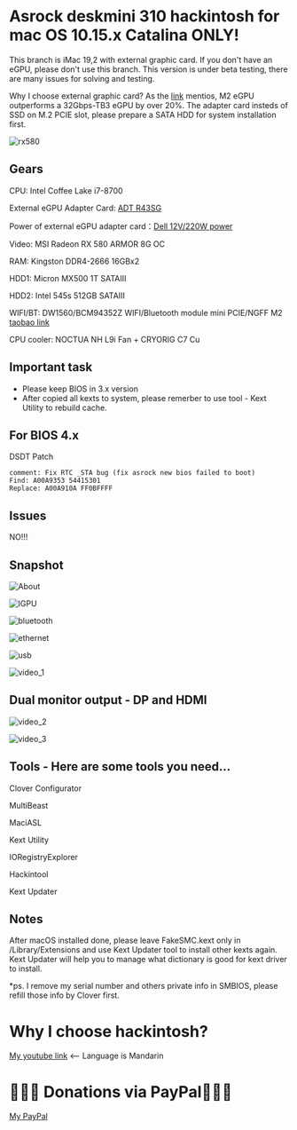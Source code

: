 # Asrock deskmini 310 hackintosh for mac OS 10.15.x Catalina ONLY!

This branch is iMac 19,2 with external graphic card. If you don't have an eGPU, please don't use this branch. This version is under beta testing, there are many issues for solving and testing.

Why I choose external graphic card?
As the [link](https://egpu.io/external-gpu-buyers-guide-2019/#m2-interface) mentios, M2 eGPU outperforms a 32Gbps-TB3 eGPU by over 20%. The adapter card insteds of SSD on M.2 PCIE slot, please prepare a SATA HDD for system installation first.

![rx580](https://github.com/liminghuang/asrock_deskmini310_hackintosh/raw/iMac_with_RX580/snapshot/rx580.jpg)

## Gears
CPU: Intel Coffee Lake i7-8700

External eGPU Adapter Card: [ADT R43SG](https://item.taobao.com/item.htm?spm=a1z09.2.0.0.5e242e8dEZJSvC&id=560189396157&_u=lbsepu1bcd3)

Power of external eGPU adapter card：[Dell 12V/220W power](https://item.taobao.com/item.htm?spm=a1z09.2.0.0.5e242e8dEZJSvC&id=583671576782&_u=lbsepu1f5bc)

Video: MSI Radeon RX 580 ARMOR 8G OC

RAM: Kingston DDR4-2666 16GBx2

HDD1: Micron MX500 1T SATAIII

HDD2: Intel 545s 512GB SATAIII

WIFI/BT: DW1560/BCM94352Z WIFI/Bluetooth module mini PCIE/NGFF M2 [taobao link](https://item.taobao.com/item.htm?spm=a1z09.2.0.0.74d62e8d2XfNbV&id=524391843184&_u=lbsepu1ca39)

CPU cooler: NOCTUA NH L9i Fan + CRYORIG C7 Cu

## Important task
- Please keep BIOS in 3.x version
- After copied all kexts to system, please remerber to use tool - Kext Utility to rebuild cache.

## For BIOS 4.x
DSDT Patch

```code
comment: Fix RTC _STA bug (fix asrock new bios failed to boot)
Find: A00A9353 54415301
Replace: A00A910A FF0BFFFF
```

## Issues
NO!!!

## Snapshot
![About](https://github.com/liminghuang/asrock_deskmini310_hackintosh/raw/iMac_with_RX580/snapshot/about.png)

![IGPU](https://github.com/liminghuang/asrock_deskmini310_hackintosh/raw/iMac_with_RX580/snapshot/IGPU.png)

![bluetooth](https://github.com/liminghuang/asrock_deskmini310_hackintosh/raw/iMac_with_RX580/snapshot/bluetooth.png)

![ethernet](https://github.com/liminghuang/asrock_deskmini310_hackintosh/raw/iMac_with_RX580/snapshot/ethernet.png)

![usb](https://github.com/liminghuang/asrock_deskmini310_hackintosh/raw/iMac_with_RX580/snapshot/usb.png)

![video_1](https://github.com/liminghuang/asrock_deskmini310_hackintosh/raw/iMac_with_RX580/snapshot/video_1.png)

## Dual monitor output - DP and HDMI
![video_2](https://github.com/liminghuang/asrock_deskmini310_hackintosh/raw/iMac_with_RX580/snapshot/dual_monitor1.png)

![video_3](https://github.com/liminghuang/asrock_deskmini310_hackintosh/raw/iMac_with_RX580/snapshot/dual_monitor2.png)


## Tools - Here are some tools you need...

Clover Configurator

MultiBeast

MaciASL

Kext Utility

IORegistryExplorer

Hackintool

Kext Updater

## Notes
After macOS installed done, please leave FakeSMC.kext only in /Library/Extensions and use Kext Updater tool to install other kexts again. Kext Updater will help you to manage what dictionary is good for kext driver to install.

*ps. I remove my serial number and others private info in SMBIOS, please refill those info by Clover first.

# Why I choose hackintosh? 
[My youtube link](https://youtu.be/d5WUizoIxy0) <-- Language is Mandarin

# 🍺🍺🍺 Donations via PayPal🍺🍺🍺
[My PayPal](https://PayPal.Me/huangliming)
